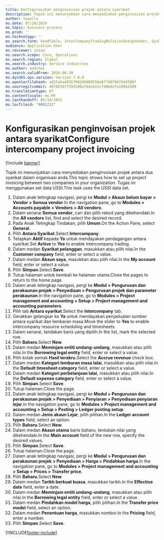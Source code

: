 ```yaml
---
title: Konfigurasikan penginvoisan projek antara syarikat
description: Topik ini menunjukkan cara menyediakan penginvoisan projek antara dua syarikat dalam organisasi anda.
author: Yowelle
ms.date: 07/29/2019
ms.topic: business-process
ms.prod: ''
ms.technology: ''
ms.search.form: VendTable, InterCompanyTradingRelationSetupVendor, SysDataAreaSelectLookup, ProjParameters, ProjPosting, ProjTransferPrice
audience: Application User
ms.reviewer: josaw
ms.search.scope: Core, Operations
ms.search.region: Global
ms.search.industry: Service industries
ms.author: andchoi
ms.search.validFrom: 2016-06-30
ms.dyn365.ops.version: Version 7.0.0
ms.openlocfilehash: ad25aba492b7902ddd8955be87f88f96f6d4508f
ms.sourcegitcommit: 40f68387f594180af64a5e5c748b6efa188bd300
ms.translationtype: HT
ms.contentlocale: ms-MY
ms.lasthandoff: 05/10/2021
ms.locfileid: "6001212"
---
```

# <a name="configure-intercompany-project-invoicing"></a><span data-ttu-id="30752-103">Konfigurasikan penginvoisan projek antara syarikat</span><span class="sxs-lookup"><span data-stu-id="30752-103">Configure intercompany project invoicing</span></span>

[!include [banner](../../includes/banner.md)]

<span data-ttu-id="30752-104">Topik ini menunjukkan cara menyediakan penginvoisan projek antara dua syarikat dalam organisasi anda.</span><span class="sxs-lookup"><span data-stu-id="30752-104">This topic shows how to set up project invoicing between two companies in your organization.</span></span> <span data-ttu-id="30752-105">Tugas ini menggunakan set data USSI.</span><span class="sxs-lookup"><span data-stu-id="30752-105">This task uses the USSI data set.</span></span>

1. <span data-ttu-id="30752-106">Dalam anak tetingkap navigasi, pergi ke **Modul > Akaun belum bayar > Vendor > Semua vendor**.</span><span class="sxs-lookup"><span data-stu-id="30752-106">In the navigation pane, go to **Modules > Accounts payable > Vendors > All vendors**.</span></span>
2. <span data-ttu-id="30752-107">Dalam senarai **Semua vendor**, cari dan pilih rekod yang dikehendaki.</span><span class="sxs-lookup"><span data-stu-id="30752-107">In the **All vendors** list, find and select the desired record.</span></span>
3. <span data-ttu-id="30752-108">Pada Anak Tetingkap Tindakan, pilih **Umum**.</span><span class="sxs-lookup"><span data-stu-id="30752-108">On the Action Pane, select **General**.</span></span>
4. <span data-ttu-id="30752-109">Pilih **Antara Syarikat**.</span><span class="sxs-lookup"><span data-stu-id="30752-109">Select **Intercompany**.</span></span>
5. <span data-ttu-id="30752-110">Tetapkan **Aktif** kepada **Ya** untuk mendayakan perdagangan antara syarikat.</span><span class="sxs-lookup"><span data-stu-id="30752-110">Set **Active** to **Yes** to enable intercompany trading.</span></span>
6. <span data-ttu-id="30752-111">Dalam medan **Syarikat pelanggan**, masukkan atau pilih nilai.</span><span class="sxs-lookup"><span data-stu-id="30752-111">In the **Customer company** field, enter or select a value.</span></span>
7. <span data-ttu-id="30752-112">Dalam medan **Akaun saya**, masukkan atau pilih nilai.</span><span class="sxs-lookup"><span data-stu-id="30752-112">In the **My account** field, enter or select a value.</span></span>
8. <span data-ttu-id="30752-113">Pilih **Simpan**.</span><span class="sxs-lookup"><span data-stu-id="30752-113">Select **Save**.</span></span>
9. <span data-ttu-id="30752-114">Tutup halaman untuk kembali ke halaman utama.</span><span class="sxs-lookup"><span data-stu-id="30752-114">Close the pages to return to the home page.</span></span>
10. <span data-ttu-id="30752-115">Dalam anak tetingkap navigasi, pergi ke **Modul > Pengurusan dan perakaunan projek > Penyediaan > Pengurusan projek dan parameter perakaunan**.</span><span class="sxs-lookup"><span data-stu-id="30752-115">In the navigation pane, go to **Modules > Project management and accounting > Setup > Project management and accounting parameters**.</span></span>
11. <span data-ttu-id="30752-116">Pilih tab **Antara syarikat**.</span><span class="sxs-lookup"><span data-stu-id="30752-116">Select the **Intercompany** tab.</span></span>
12. <span data-ttu-id="30752-117">Gerakkan gelangsar ke **Ya** untuk mendayakan penjadualan sumber antara syarikat dan lembaran masa.</span><span class="sxs-lookup"><span data-stu-id="30752-117">Move the slider to **Yes** to enable intercompany resource scheduling and timesheets.</span></span>
13. <span data-ttu-id="30752-118">Dalam senarai, tandakan baris yang dipilih.</span><span class="sxs-lookup"><span data-stu-id="30752-118">In the list, mark the selected row.</span></span>
14. <span data-ttu-id="30752-119">Pilih **Baharu**.</span><span class="sxs-lookup"><span data-stu-id="30752-119">Select **New**.</span></span>
15. <span data-ttu-id="30752-120">Dalam medan **Meminjam entiti undang-undang**, masukkan atau pilih nilai.</span><span class="sxs-lookup"><span data-stu-id="30752-120">In the **Borrowing legal entity** field, enter or select a value.</span></span>
16. <span data-ttu-id="30752-121">Pilih kotak semak **Hasil terakru**.</span><span class="sxs-lookup"><span data-stu-id="30752-121">Select the **Accrue revenue** check box.</span></span>
17. <span data-ttu-id="30752-122">Dalam medan **Kategori lembaran masa lalai**, masukkan atau pilih nilai.</span><span class="sxs-lookup"><span data-stu-id="30752-122">In the **Default timesheet category** field, enter or select a value.</span></span>
18. <span data-ttu-id="30752-123">Dalam medan **Kategori perbelanjaan lalai**, masukkan atau pilih nilai.</span><span class="sxs-lookup"><span data-stu-id="30752-123">In the **Default expense category** field, enter or select a value.</span></span>
19. <span data-ttu-id="30752-124">Pilih **Simpan**.</span><span class="sxs-lookup"><span data-stu-id="30752-124">Select **Save**.</span></span>
20. <span data-ttu-id="30752-125">Tutup halaman.</span><span class="sxs-lookup"><span data-stu-id="30752-125">Close the page.</span></span>
21. <span data-ttu-id="30752-126">Dalam anak tetingkap navigasi, pergi ke **Modul > Pengurusan dan perakaunan projek > Penyediaan > Penyiaran > Penyediaan penyiaran lejar**.</span><span class="sxs-lookup"><span data-stu-id="30752-126">In the navigation pane, go to **Modules > Project management and accounting > Setup > Posting > Ledger posting setup**.</span></span>
22. <span data-ttu-id="30752-127">Dalam medan **Jenis akaun Lejar**, pilih pilihan.</span><span class="sxs-lookup"><span data-stu-id="30752-127">In the **Ledger account types** field, select an option.</span></span>
23. <span data-ttu-id="30752-128">Pilih **Baharu**.</span><span class="sxs-lookup"><span data-stu-id="30752-128">Select **New**.</span></span>
24. <span data-ttu-id="30752-129">Dalam medan **Akaun utama** baris baharu, tentukan nilai yang dikehendaki.</span><span class="sxs-lookup"><span data-stu-id="30752-129">In the **Main account** field of the new row, specify the desired values.</span></span>
25. <span data-ttu-id="30752-130">Pilih **Simpan**.</span><span class="sxs-lookup"><span data-stu-id="30752-130">Select **Save**.</span></span>
26. <span data-ttu-id="30752-131">Tutup halaman.</span><span class="sxs-lookup"><span data-stu-id="30752-131">Close the page.</span></span>
27. <span data-ttu-id="30752-132">Dalam anak tetingkap navigasi, pergi ke **Modul > Pengurusan dan perakaunan projek > Penyediaan > Harga > Pindahkan harga**.</span><span class="sxs-lookup"><span data-stu-id="30752-132">In the navigation pane, go to **Modules > Project management and accounting > Setup > Prices > Transfer price**.</span></span>
28. <span data-ttu-id="30752-133">Pilih **Baharu**.</span><span class="sxs-lookup"><span data-stu-id="30752-133">Select **New**.</span></span>
29. <span data-ttu-id="30752-134">Dalam medan **Tarikh berkuat kuasa**, masukkan tarikh.</span><span class="sxs-lookup"><span data-stu-id="30752-134">In the **Effective date** field, enter a date.</span></span>
30. <span data-ttu-id="30752-135">Dalam medan **Meminjam entiti undang-undang**, masukkan atau pilih nilai.</span><span class="sxs-lookup"><span data-stu-id="30752-135">In the **Borrowing legal entity** field, enter or select a value.</span></span>
31. <span data-ttu-id="30752-136">Dalam medan **Pindahkan model harga**, pilih pilihan.</span><span class="sxs-lookup"><span data-stu-id="30752-136">In the **Transfer price model** field, select an option.</span></span>
32. <span data-ttu-id="30752-137">Dalam medan **Penentuan harga**, masukkan nombor.</span><span class="sxs-lookup"><span data-stu-id="30752-137">In the **Pricing** field, enter a number.</span></span>
33. <span data-ttu-id="30752-138">Pilih **Simpan**.</span><span class="sxs-lookup"><span data-stu-id="30752-138">Select **Save**.</span></span>



[!INCLUDE[footer-include](../../includes/footer-banner.md)]